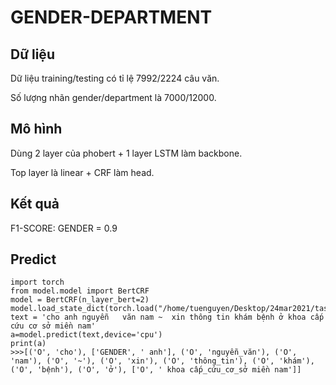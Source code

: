 # GENDER-DEPARTMENT

## Dữ liệu

Dữ liệu training/testing có tỉ lệ 7992/2224 câu văn.

Số lượng nhãn gender/department là 7000/12000.

## Mô hình 

Dùng 2 layer của phobert + 1 layer LSTM làm backbone.

Top layer là linear + CRF làm head.

## Kết quả 

F1-SCORE: GENDER = 0.9

## Predict 

```python3
import torch
from model.model import BertCRF
model = BertCRF(n_layer_bert=2)
model.load_state_dict(torch.load("/home/tuenguyen/Desktop/24mar2021/task_nlp/join_task_gender_department/checkpoints/vner_model.bin"))
text = 'cho anh nguyễn   văn nam ~  xin thông tin khám bệnh ở khoa cấp cứu cơ sở miền nam'
a=model.predict(text,device='cpu')
print(a)
>>>[('O', 'cho'), ['GENDER', ' anh'], ('O', 'nguyễn_văn'), ('O', 'nam'), ('O', '~'), ('O', 'xin'), ('O', 'thông_tin'), ('O', 'khám'), ('O', 'bệnh'), ('O', 'ở'), ['O', ' khoa cấp_cứu_cơ_sở miền nam']]
```